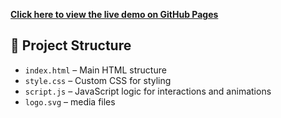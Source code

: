 

**[Click here to view the live demo on GitHub Pages](https://ateebsarvar.github.io/IF-Assignment/)**






## 💂️ **Project Structure**

- `index.html` – Main HTML structure
- `style.css` – Custom CSS for styling
- `script.js` – JavaScript logic for interactions and animations
- `logo.svg` – media files

